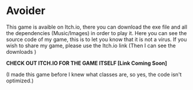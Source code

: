 # Avoider

This game is avaible on Itch.io, there you can download the exe file and all the dependencies (Music/Images) in order to play it.
Here you can see the source code of my game, this is to let you know that it is not a virus.
If you wish to share my game, please use the Itch.io link (Then I can see the downloads )

**CHECK OUT ITCH.IO FOR THE GAME ITSELF [Link Coming Soon]**

(I made this game before I knew what classes are, so yes, the code isn't optimized.)
